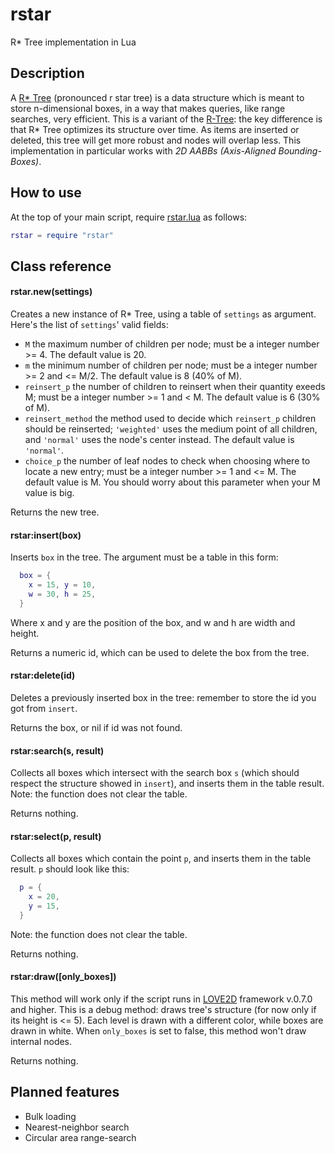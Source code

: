 # rstar
R* Tree implementation in Lua
## Description
A [R* Tree](https://infolab.usc.edu/csci599/Fall2001/paper/rstar-tree.pdf) (pronounced r star tree) is a data structure which is meant to store n-dimensional boxes, in a way that makes queries, like range searches, very efficient.
This is a variant of the [R-Tree](http://www-db.deis.unibo.it/courses/SI-LS/papers/Gut84.pdf): the key difference is that R* Tree optimizes its structure over time. As items are inserted or deleted, this tree will get more robust and nodes will overlap less.
This implementation in particular works with *2D AABBs (Axis-Aligned Bounding-Boxes)*.

## How to use
At the top of your main script, require [rstar.lua](rstar.lua) as follows:

```lua
rstar = require "rstar"
```
## Class reference

#### rstar.new(settings)

Creates a new instance of R* Tree, using a table of `settings` as argument.
Here's the list of `settings`' valid fields:
* `M` the maximum number of children per node; must be a integer number >= 4. The default value is 20.
* `m` the minimum number of children per node; must be a integer number >= 2 and <= M/2. The default value is 8 (40% of M).
* `reinsert_p` the number of children to reinsert when their quantity exeeds M; must be a integer number >= 1 and < M. The default value is 6 (30% of M).
* `reinsert_method` the method used to decide which `reinsert_p` children should be reinserted; `'weighted'` uses the medium point of all children, and `'normal'` uses the node's center instead. The default value is `'normal'`.
* `choice_p` the number of leaf nodes to check when choosing where to locate a new entry; must be a integer number >= 1 and <= M. The default value is M. You should worry about this parameter when your M value is big.

Returns the new tree.

#### rstar:insert(box)

Inserts `box` in the tree. The argument must be a table in this form:
```lua
  box = {
    x = 15, y = 10,
    w = 30, h = 25,
  }
```
Where x and y are the position of the box, and w and h are width and height.

Returns a numeric id, which can be used to delete the box from the tree.

#### rstar:delete(id)

Deletes a previously inserted box in the tree: remember to store the id you got from `insert`.

Returns the box, or nil if id was not found.

#### rstar:search(s, result)

Collects all boxes which intersect with the search box `s` (which should respect the structure showed in `insert`), and inserts them in the table result.
Note: the function does not clear the table.

Returns nothing.

#### rstar:select(p, result)

Collects all boxes which contain the point `p`, and inserts them in the table result.
`p` should look like this:
```lua
  p = {
    x = 20, 
    y = 15,
  }
```
Note: the function does not clear the table.

Returns nothing.

#### rstar:draw([only_boxes])

This method will work only if the script runs in [LOVE2D](https://love2d.org/) framework v.0.7.0 and higher.
This is a debug method: draws tree's structure (for now only if its height is <= 5). Each level is drawn with a different color, while boxes are drawn in white.
When `only_boxes` is set to false, this method won't draw internal nodes.

Returns nothing.

## Planned features
- Bulk loading
- Nearest-neighbor search
- Circular area range-search
